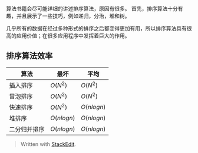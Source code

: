 算法书籍会尽可能详细的讲述排序算法，原因有很多。
首先，排序算法十分有趣，并且展示了一些技巧，例如递归，分治，堆和树。

几乎所有的数据在经过多种形式的排序之后都变得更加有用，所以排序算法具有很高的应用价值；在很多应用程序中发挥着巨大的作用。
## 排序算法效率
算法|最坏|平均
--|---|-
插入排序|$O(N^2)$|$O(N^2)$
冒泡排序|$O(N^2)$|$O(N^2)$
快速排序|$O(N^2)$|$O(nlogn)$
堆排序|$O(nlogn)$|$O(nlogn)$
二分归并排序|$O(nlogn)$|$O(nlogn)$


> Written with [StackEdit](https://stackedit.io/).
<!--stackedit_data:
eyJoaXN0b3J5IjpbLTY4MDcwNjc3NywxNDYyOTQ0MDU5XX0=
-->